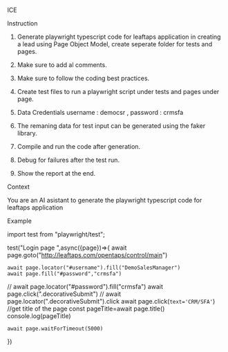 

ICE 


Instruction

1. Generate playwright typescript code for leaftaps application in creating a lead using Page Object Model, create seperate folder for tests and pages.

2. Make sure to add al comments.

3. Make sure to follow the coding best practices.

4. Create  test files to run a playwright script under tests and pages under page.

5. Data Credentials username : democsr , password : crmsfa 

6. The remaning data for test input can be generated using the faker library.

7. Compile and run the code after generation.

9. Debug for failures after the test run.

10. Show the report at the end.

Context

You are an AI asistant to generate the playwright typescript code for leaftaps application

Example

import test from "playwright/test";

test("Login page ",async({page})=>{
    await page.goto("http://leaftaps.com/opentaps/control/main")

    await page.locator("#username").fill("DemoSalesManager")
    await page.fill("#password","crmsfa")
   // await page.locator("#password").fill("crmsfa")
    await page.click(".decorativeSubmit")
    // await page.locator(".decorativeSubmit").click
    await page.click(`text='CRM/SFA'`)
    //get title of the page
    const pageTitle=await page.title()
    console.log(pageTitle)

    await page.waitForTimeout(5000)

})
